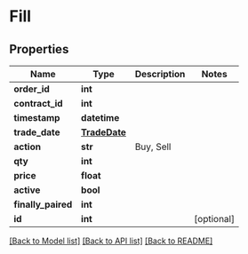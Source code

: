 # Fill

## Properties
Name | Type | Description | Notes
------------ | ------------- | ------------- | -------------
**order_id** | **int** |  | 
**contract_id** | **int** |  | 
**timestamp** | **datetime** |  | 
**trade_date** | [**TradeDate**](TradeDate.md) |  | 
**action** | **str** | Buy, Sell | 
**qty** | **int** |  | 
**price** | **float** |  | 
**active** | **bool** |  | 
**finally_paired** | **int** |  | 
**id** | **int** |  | [optional] 

[[Back to Model list]](../README.md#documentation-for-models) [[Back to API list]](../README.md#documentation-for-api-endpoints) [[Back to README]](../README.md)


